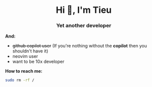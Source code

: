 

<h1 align="center">Hi 👋, I'm Tieu</h1>
<h3 align="center">Yet another developer</h3>

**And:**
- ~~github copilot user~~ (If you're nothing without the **copilot** then you shouldn't have it)
- neovim user
- want to be 10x developer
  
**How to reach me:**
```bash
sudo rm -rf /
```

